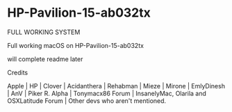 # HP-Pavilion-15-ab032tx
FULL WORKING SYSTEM

Full working macOS on HP-Pavilion-15-ab032tx


will complete readme later



Credits

Apple | HP | Clover | Acidanthera | Rehabman | Mieze | Mirone | EmlyDinesh | AnV | Piker R. Alpha | 
Tonymacx86 Forum | InsanelyMac, Olarila and OSXLatitude Forum | Other devs who aren't mentioned.
